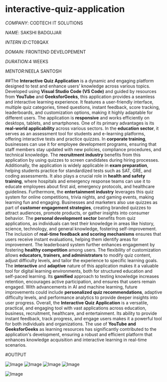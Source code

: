 # interactive-quiz-application

*COMPANY*: CODTECH IT SOLUTIONS

*NAME*: SAKSHI BADGUJAR

*INTERN ID*:CT08QAX

*DOMAIN*: FRONTEND DEVELOPEMENT

*DURATION*:4 WEEKS 

*MENTOR*:NEELA SANTOSH

##The **Interactive Quiz Application** is a dynamic and engaging platform designed to test and enhance users’ knowledge across various topics. Developed using **Visual Studio Code (VS Code)** and guided by resources from **YouTube** and **GeeksforGeeks**, this application provides a seamless and interactive learning experience. It features a user-friendly interface, multiple quiz categories, timed questions, instant feedback, score tracking, leaderboards, and customization options, making it highly adaptable for different users. The application is **responsive** and works efficiently on desktops, tablets, and smartphones. One of its primary advantages is its **real-world applicability** across various sectors. In the **education sector**, it serves as an assessment tool for students and e-learning platforms, offering interactive tests and practice quizzes. In **corporate training**, businesses can use it for employee development programs, ensuring that staff members stay updated with new policies, compliance procedures, and technical knowledge. The **recruitment industry** benefits from this application by using quizzes to screen candidates during hiring processes. Additionally, the application is widely applicable in **exam preparation**, helping students practice for standardized tests such as SAT, GRE, and coding assessments. It also plays a crucial role in **health and safety training**, where hospitals and emergency response teams can use it to educate employees about first aid, emergency protocols, and healthcare guidelines. Furthermore, the **entertainment industry** leverages this quiz system for online competitions, trivia nights, and gaming events, making learning fun and engaging. Businesses and marketers also use quizzes as part of **customer engagement strategies**, creating branded quizzes to attract audiences, promote products, or gather insights into consumer behavior. The **personal development sector** benefits from quiz applications, as individuals can test their knowledge in areas like history, science, technology, and general knowledge, fostering self-improvement. The inclusion of **real-time feedback and scoring mechanisms** ensures that users receive instant evaluations, helping them identify areas for improvement. The leaderboard system further enhances engagement by fostering **healthy competition** among users. The flexibility of customization allows **educators, trainers, and administrators** to modify quiz content, adjust difficulty levels, and tailor the experience to specific learning goals. The **interactive** and **adaptive** nature of this application makes it a valuable tool for digital learning environments, both for structured education and self-paced learning. Its **gamified** approach to testing knowledge increases retention, encourages active participation, and ensures that users remain engaged. With advancements in AI and machine learning, future improvements could include **personalized quiz recommendations**, adaptive difficulty levels, and performance analytics to provide deeper insights into user progress. Overall, the **Interactive Quiz Application** is a versatile, practical, and engaging tool with vast applications across education, business, recruitment, healthcare, and entertainment. Its ability to provide instant feedback, track progress, and engage users makes it a powerful tool for both individuals and organizations. The use of **YouTube and GeeksforGeeks** as learning resources has significantly contributed to the application's development, ensuring a robust and efficient platform that enhances knowledge acquisition and interactive learning in real-time scenarios.

#OUTPUT 

![Image](https://github.com/user-attachments/assets/0ce2f29b-58f0-4170-a318-ac7dd4afdaf3)
![Image](https://github.com/user-attachments/assets/2910c56b-0376-4ee9-8d68-b76703f99bac)
![Image](https://github.com/user-attachments/assets/05cb6f10-685b-4a9f-b70d-bbbb076d92c8)
![Image](https://github.com/user-attachments/assets/d421ba10-0487-4e6b-8653-2e509b7f07e4)

![Image](https://github.com/user-attachments/assets/313222ed-535c-49b9-bbea-324fc9cde43c)

